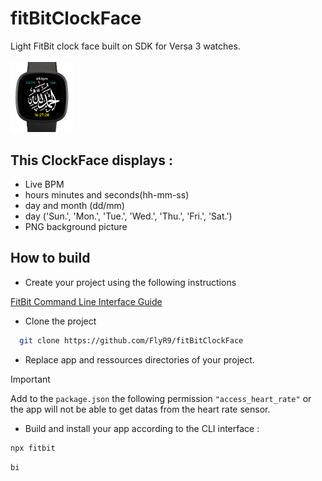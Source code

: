 # fitBitClockFace
Light FitBit clock face built on SDK for Versa 3 watches.\
<br>
<img src="https://github.com/FlyR9/fitBitClockFace/blob/main/preview.PNG" width="20%">
</br>

## This ClockFace displays :
- Live BPM
- hours minutes and seconds(hh-mm-ss)
- day and month (dd/mm)
- day ('Sun.', 'Mon.', 'Tue.', 'Wed.', 'Thu.', 'Fri.', 'Sat.')
- PNG background picture

## How to build

- Create your project using the following instructions

[FitBit Command Line Interface Guide](https://dev.fitbit.com/build/guides/command-line-interface/)

- Clone the project

```bash
  git clone https://github.com/FlyR9/fitBitClockFace
```

- Replace app and ressources directories of your project.

> [!IMPORTANT]  
> Add to the ```package.json``` the following permission ```"access_heart_rate"``` or the app will not be able to get datas from the heart rate sensor.

- Build and install your app according to the CLI interface :
  
```bash
npx fitbit 
```

```bash
bi 
```
